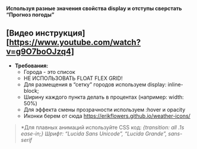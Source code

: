 #### Используя разные значения свойства display и отступы сверстать “Прогноз погоды”

[Видео инструкция] [https://www.youtube.com/watch?v=g9O7boOJzq4]
---
* __Требования:__
    + Города - это список
    + НЕ ИСПОЛЬЗОВАТЬ FLOAT FLEX GRID!
    + Для размещения в “сетку” городов используем display: inline-block;
    + Ширину каждого пункта делать в процентах (например: width: 50%)
    + Для эффекта смены прозрачности используем :hover и opacity
    + Иконки берем от сюда https://erikflowers.github.io/weather-icons/ 

> *Для плавных анимаций используйте CSS код: *{transition: all .1s ease-in;}*
> *Шрифт: “Lucida Sans Unicode”, “Lucida Grande”, sans-serif*
